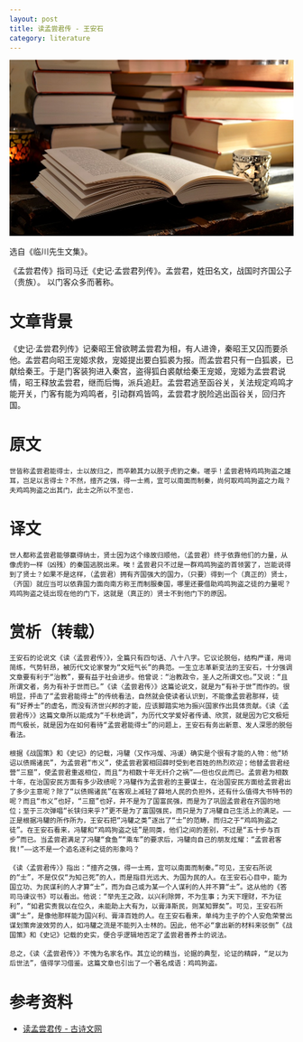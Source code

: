 ```yaml
---
layout: post
title: 读孟尝君传 - 王安石
category: literature
---
```


![](/assets/img/literature.jpg)

选自《临川先生文集》。

《孟尝君传》指司马迁《史记·孟尝君列传》。孟尝君，姓田名文，战国时齐国公子（贵族）。 以门客众多而著称。

# 文章背景

《史记·孟尝君列传》记秦昭王曾欲聘孟尝君为相，有人进谗，秦昭王又囚而要杀他。孟尝君向昭王宠姬求救，宠姬提出要白狐裘为报。而孟尝君只有一白狐裘，已献给秦王。于是门客装狗进入秦宫，盗得狐白裘献给秦王宠姬，宠姬为孟尝君说情，昭王释放孟尝君，继而后悔，派兵追赶。孟尝君逃至函谷关，关法规定鸡鸣才能开关，门客有能为鸡鸣者，引动群鸡皆鸣，孟尝君才脱险逃出函谷关，回归齐国。 

# 原文

    世皆称孟尝君能得士，士以故归之，而卒赖其力以脱于虎豹之秦。嗟乎！孟尝君特鸡鸣狗盗之雄耳，岂足以言得士？不然，擅齐之强，得一士焉，宜可以南面而制秦，尚何取鸡鸣狗盗之力哉？夫鸡鸣狗盗之出其门，此士之所以不至也.

# 译文

    世人都称孟尝君能够赢得纳士，贤士因为这个缘故归顺他，（孟尝君）终于依靠他们的力量，从像虎豹一样（凶残）的秦国逃脱出来。唉！孟尝君只不过是一群鸡鸣狗盗的首领罢了，岂能说得到了贤士？如果不是这样，（孟尝君）拥有齐国强大的国力，（只要）得到一个（真正的）贤士，（齐国）就应当可以依靠国力面向南方称王而制服秦国，哪里还要借助鸡鸣狗盗之徒的力量呢？鸡鸣狗盗之徒出现在他的门下，这就是（真正的）贤士不到他门下的原因。 

# 赏析（转载）

    王安石的论说文《读〈孟尝君传〉》，全篇只有四句话、八十八字。它议论脱俗，结构严谨，用词简练，气势轩昂，被历代文论家誉为“文短气长”的典范。一生立志革新变法的王安石，十分强调文章要有利于“治教”，要有益于社会进步。他曾说：“治教政令，圣人之所谓文也。”又说：“且所谓文者，务为有补于世而已。”《读〈孟尝君传〉》这篇论说文，就是为“有补于世”而作的。很明显，抨击了“孟尝君能得士”的传统看法，自然就会使读者认识到，不能像孟尝君那样，徒有“好养士”的虚名，而没有济世兴邦的才能，应该脚踏实地为振兴国家作出具体贡献。《读〈孟尝君传〉》这篇文章所以能成为“千秋绝调”，为历代文学爱好者传诵、欣赏，就是因为它文极短而气极长，就是因为在如何看待“孟尝君能得士”的问题上，王安石有务出新意、发人深思的脱俗看法。 

    根据《战国策》和《史记》的记载，冯驩（又作冯煖、冯谖）确实是个很有才能的人物：他“矫诏以债赐诸民”，为孟尝君“市义”，使孟尝君罢相回薛时受到老百姓的热烈欢迎；他替孟尝君经营“三窟”，使孟尝君重返相位，而且“为相数十年无纤介之祸”——但也仅此而已。孟尝君为相数十年，在治国安民方面有多少政绩呢？冯驩作为孟尝君的主要谋士，在治国安民方面给孟尝君出了多少主意呢？除了“以债赐诸民”在客观上减轻了薛地人民的负担外，还有什么值得大书特书的呢？而且“市义”也好，“三窟”也好，并不是为了国富民强，而是为了巩固孟尝君在齐国的地位；至于三次弹唱“长铗归来乎?”更不是为了富国强民，而只是为了冯驩自己生活上的满足。——正是根据冯驩的所作所为，王安石把“冯驩之类”逐出了“士”的范畴，而归之于“鸡鸣狗盗之徒”。在王安石看来，冯驩和“鸡鸣狗盗之徒”是同类，他们之间的差别，不过是“五十步与百步”而已。当孟尝君满足了冯驩“食鱼”“乘车”的要求后，冯驩向自己的朋友炫耀：“孟尝君客我!”——这不是一个追名逐利之徒的形象吗？ 
    
    《读〈孟尝君传〉》指出：“擅齐之强，得一士焉，宜可以南面而制秦。”可见，王安石所说的“士”，不是仅仅“为知己死”的人，而是指目光远大、为国为民的人。在王安石心目中，能为国立功、为民谋利的人才算“士”，而为自己或为某一个人谋利的人并不算“士”。这从他的《答司马谏议书》可以看出。他说：“举先王之政，以兴利除弊，不为生事；为天下理财，不为征利”，“如君实责我以在位久，未能助上大有为，以膏泽斯民，则某知罪矣”。可见，王安石所谓“士”，是像他那样能为国兴利、膏泽百姓的人。在王安石看来，单纯为主子的个人安危荣誉出谋划策奔波效劳的人，如冯驩之流是不能列入士林的。因此，他不必“拿出新的材料来驳倒”《战国策》和《史记》记载的史实，便合乎逻辑地否定了孟尝君善养士的说法。　 
    
    总之，《读〈孟尝君传〉》不愧为名家名作。其立论的精当，论据的典型，论证的精辟，“足以为后世法”，值得学习借鉴。这篇文章也引出了一个著名成语：鸡鸣狗盗。

# 参考资料

* [读孟尝君传 - 古诗文网](http://www.gushiwen.org/GuShiWen_9daf21454d.aspx)
